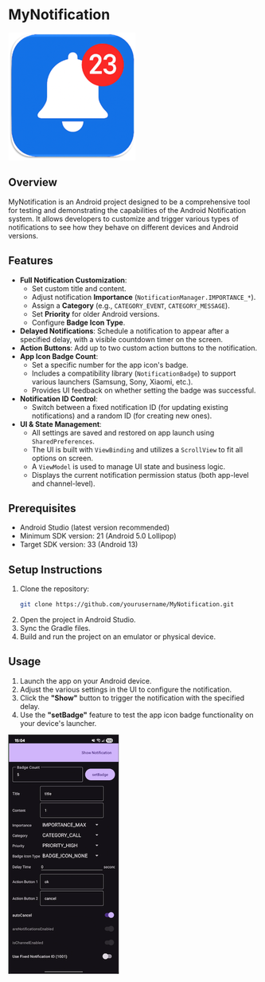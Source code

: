 # MyNotification

![](./icon-256.png)

## Overview
MyNotification is an Android project designed to be a comprehensive tool for testing and demonstrating the capabilities of the Android Notification system. It allows developers to customize and trigger various types of notifications to see how they behave on different devices and Android versions.

## Features
- **Full Notification Customization**:
  - Set custom title and content.
  - Adjust notification **Importance** (`NotificationManager.IMPORTANCE_*`).
  - Assign a **Category** (e.g., `CATEGORY_EVENT`, `CATEGORY_MESSAGE`).
  - Set **Priority** for older Android versions.
  - Configure **Badge Icon Type**.
- **Delayed Notifications**: Schedule a notification to appear after a specified delay, with a visible countdown timer on the screen.
- **Action Buttons**: Add up to two custom action buttons to the notification.
- **App Icon Badge Count**:
  - Set a specific number for the app icon's badge.
  - Includes a compatibility library (`NotificationBadge`) to support various launchers (Samsung, Sony, Xiaomi, etc.).
  - Provides UI feedback on whether setting the badge was successful.
- **Notification ID Control**:
  - Switch between a fixed notification ID (for updating existing notifications) and a random ID (for creating new ones).
- **UI & State Management**:
  - All settings are saved and restored on app launch using `SharedPreferences`.
  - The UI is built with `ViewBinding` and utilizes a `ScrollView` to fit all options on screen.
  - A `ViewModel` is used to manage UI state and business logic.
  - Displays the current notification permission status (both app-level and channel-level).

## Prerequisites
- Android Studio (latest version recommended)
- Minimum SDK version: 21 (Android 5.0 Lollipop)
- Target SDK version: 33 (Android 13)

## Setup Instructions
1. Clone the repository:
   ```bash
   git clone https://github.com/yourusername/MyNotification.git
   ```
2. Open the project in Android Studio.
3. Sync the Gradle files.
4. Build and run the project on an emulator or physical device.

## Usage
1. Launch the app on your Android device.
2. Adjust the various settings in the UI to configure the notification.
3. Click the **"Show"** button to trigger the notification with the specified delay.
4. Use the **"setBadge"** feature to test the app icon badge functionality on your device's launcher.

![](./README/illustration.png)